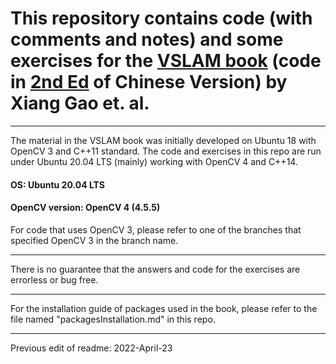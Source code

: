 # This repository contains code (with comments and notes) and some exercises for the [VSLAM book](https://github.com/gaoxiang12/slambook-en) (code in [2nd Ed](https://github.com/gaoxiang12/slambook2) of Chinese Version) by Xiang Gao et. al.

-------------------------

The material in the VSLAM book was initially developed on Ubuntu 18 with OpenCV 3 and C++11 standard. The code and exercises in this repo are run under Ubuntu 20.04 LTS (mainly) working with OpenCV 4 and C++14.

#### OS: Ubuntu 20.04 LTS
#### OpenCV version: OpenCV 4 (4.5.5)


For code that uses OpenCV 3, please refer to one of the branches that specified OpenCV 3 in the branch name.

-------------------------

There is no guarantee that the answers and code for the exercises are errorless or bug free.

-------------------------

For the installation guide of packages used in the book, please refer to the file named "packagesInstallation.md" in this repo.

-------------------------

Previous edit of readme: 2022-April-23
